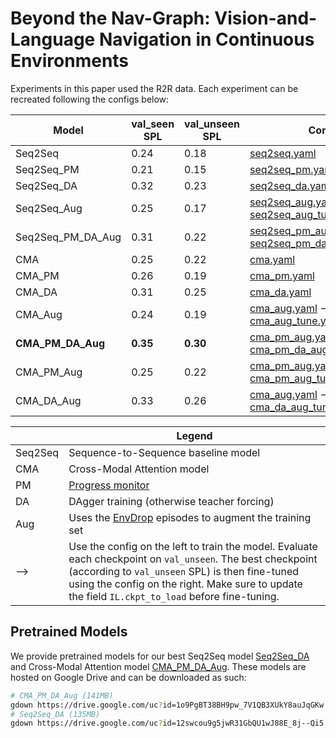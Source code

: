 # Beyond the Nav-Graph: Vision-and-Language Navigation in Continuous Environments

Experiments in this paper used the R2R data. Each experiment can be recreated following the configs below:

| Model             | val_seen SPL | val_unseen SPL | Config |
|-------------------|--------------|----------------|--------|
| Seq2Seq           | 0.24         | 0.18           | [seq2seq.yaml](seq2seq.yaml) |
| Seq2Seq_PM        | 0.21         | 0.15           | [seq2seq_pm.yaml](seq2seq_pm.yaml) |
| Seq2Seq_DA        | 0.32         | 0.23           | [seq2seq_da.yaml](seq2seq_da.yaml) |
| Seq2Seq_Aug       | 0.25         | 0.17           | [seq2seq_aug.yaml](seq2seq_aug.yaml)  ⟶ [seq2seq_aug_tune.yaml](seq2seq_aug_tune.yaml) |
| Seq2Seq_PM_DA_Aug | 0.31         | 0.22           | [seq2seq_pm_aug.yaml](seq2seq_pm_aug.yaml)  ⟶ [seq2seq_pm_da_aug_tune.yaml](seq2seq_pm_da_aug_tune.yaml) |
| CMA               | 0.25         | 0.22           | [cma.yaml](cma.yaml) |
| CMA_PM            | 0.26         | 0.19           | [cma_pm.yaml](cma_pm.yaml) |
| CMA_DA            | 0.31         | 0.25           | [cma_da.yaml](cma_da.yaml) |
| CMA_Aug           | 0.24         | 0.19           | [cma_aug.yaml](cma_aug.yaml)  ⟶ [cma_aug_tune.yaml](cma_aug_tune.yaml) |
| **CMA_PM_DA_Aug** | **0.35**     | **0.30**       | [cma_pm_aug.yaml](cma_pm_aug.yaml)  ⟶ [cma_pm_da_aug_tune.yaml](cma_pm_da_aug_tune.yaml) |
| CMA_PM_Aug        | 0.25         | 0.22           | [cma_pm_aug.yaml](cma_pm_aug.yaml)  ⟶ [cma_pm_aug_tune.yaml](cma_pm_aug_tune.yaml) |
| CMA_DA_Aug        | 0.33         | 0.26           | [cma_aug.yaml](cma_aug.yaml)  ⟶ [cma_da_aug_tune.yaml](cma_da_aug_tune.yaml) |

|         |  Legend                                                                                          |
|---------|--------------------------------------------------------------------------------------------------|
| Seq2Seq | Sequence-to-Sequence baseline model                                                              |
| CMA     | Cross-Modal Attention model                                                                      |
| PM      | [Progress monitor](https://github.com/chihyaoma/selfmonitoring-agent)                            |
| DA      | DAgger training (otherwise teacher forcing)                                                      |
| Aug     | Uses the [EnvDrop](https://github.com/airsplay/R2R-EnvDrop) episodes to augment the training set |
| ⟶       | Use the config on the left to train the model. Evaluate each checkpoint on `val_unseen`. The best checkpoint (according to `val_unseen` SPL) is then fine-tuned using the config on the right. Make sure to update the field `IL.ckpt_to_load` before fine-tuning. |

## Pretrained Models

We provide pretrained models for our best Seq2Seq model [Seq2Seq_DA](https://drive.google.com/file/d/12swcou9g5jwR31GbQU1wJ88E_8j--Qi5/view?usp=sharing) and Cross-Modal Attention model [CMA_PM_DA_Aug](https://drive.google.com/file/d/1o9PgBT38BH9pw_7V1QB3XUkY8auJqGKw/view?usp=sharing). These models are hosted on Google Drive and can be downloaded as such:

```bash
# CMA_PM_DA_Aug (141MB)
gdown https://drive.google.com/uc?id=1o9PgBT38BH9pw_7V1QB3XUkY8auJqGKw
# Seq2Seq_DA (135MB)
gdown https://drive.google.com/uc?id=12swcou9g5jwR31GbQU1wJ88E_8j--Qi5
```
